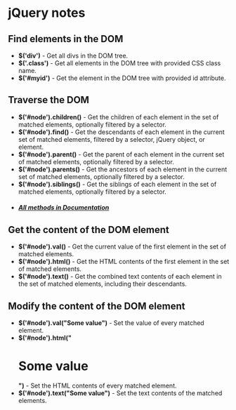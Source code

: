 # jQuery notes

## Find elements in the DOM
- **$('div')** - Get all divs in the DOM tree.
- **$('.class')** - Get all elements in the DOM tree with provided CSS class name.
- **$('#myid')** - Get the element in the DOM tree with provided id attribute.

## Traverse the DOM
- **$('#node').children()** - Get the children of each element in the set of matched elements, optionally filtered by a selector.
- **$('#node').find()** - Get the descendants of each element in the current set of matched elements, filtered by a selector, jQuery object, or element.
- **$('#node').parent()** - Get the parent of each element in the current set of matched elements, optionally filtered by a selector.
- **$('#node').parents()** - Get the ancestors of each element in the current set of matched elements, optionally filtered by a selector.
- **$('#node').siblings()** - Get the siblings of each element in the set of matched elements, optionally filtered by a selector.
- ##### [All methods in Documentation](https://api.jquery.com/category/traversing/)

## Get the content of the DOM element
- **$('#node').val()** - Get the current value of the first element in the set of matched elements.
- **$('#node').html()** - Get the HTML contents of the first element in the set of matched elements.
- **$('#node').text()** - Get the combined text contents of each element in the set of matched elements, including their descendants.

## Modify the content of the DOM element
- **$('#node').val("Some value")** - Set the value of every matched element.
- **$('#node').html("<h1>Some value</h1>")** - Set the HTML contents of every matched element.
- **$('#node').text("Some value")** - Set the text contents of the matched elements.